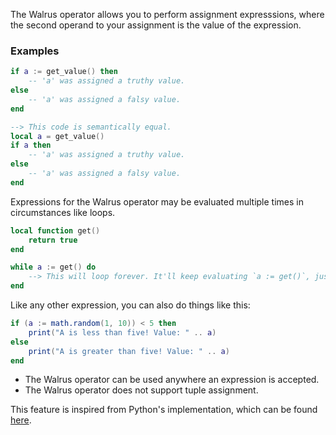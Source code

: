 The Walrus operator allows you to perform assignment expresssions, where the second operand to your assignment is the value of the expression.

### Examples
```lua showLineNumbers
if a := get_value() then
	-- 'a' was assigned a truthy value.
else
	-- 'a' was assigned a falsy value.
end

--> This code is semantically equal.
local a = get_value()
if a then
	-- 'a' was assigned a truthy value.
else
	-- 'a' was assigned a falsy value.
end
```

Expressions for the Walrus operator may be evaluated multiple times in circumstances like loops.
```lua showLineNumbers
local function get()
	return true
end

while a := get() do
	--> This will loop forever. It'll keep evaluating `a := get()`, just like any other condition.
end
```

Like any other expression, you can also do things like this:
```lua showLineNumbers
if (a := math.random(1, 10)) < 5 then
	print("A is less than five! Value: " .. a)
else
	print("A is greater than five! Value: " .. a)
end
```

- The Walrus operator can be used anywhere an expression is accepted.
- The Walrus operator does not support tuple assignment.

This feature is inspired from Python's implementation, which can be found [here](https://docs.python.org/3/whatsnew/3.8.html#assignment-expressions).